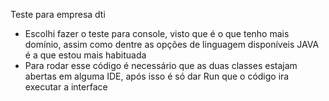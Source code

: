 Teste para empresa dti
- Escolhi fazer o teste para console, visto que é o que tenho mais domínio, assim como dentre as opções de linguagem disponíveis JAVA é a que estou mais habituada
- Para rodar esse código é necessário que as duas classes estajam abertas em alguma IDE, após isso é só dar Run que o código ira executar a interface
